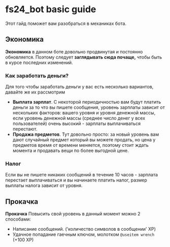 # fs24_bot basic guide
Этот гайд поможет вам разобраться в механиках бота.

## Экономика
**Экономика** в данном боте довольно продвинутая и постоянно обновляется. Поэтому следует **заглядывать сюда почаще,** чтобы быть в курсе последних изменений.

### Как заработать деньги?
Для того чтобы заработать деньги у вас есть несколько вариантов, давайте же их рассмотрим

* **Выплата зарплат**. С некоторой периодичностью вам будут платить деньги за то что вы пишете сообщения, уровень зарплаты зависит от нескольких факторов: вашего уровня и уровня денежной массы, если уровень денежной массы (среднее число денег у всех пользователей) очень высокий - зарплаты выплачиваться перестают.
* **Продажа предметов**. Тут довольно просто: за новый уровень вам дают случайный предмет который вы можете продать, но цена у предметов время от времени меняется, поэтому стоит ждать момента и продавать вещи по более выгодной цене.

### Налог
Если вы не пишете никаких сообщений в течение 10 часов - зарплата перестает выплачиваться и вы начинаете платить налог, размер выплаты налога зависит от уровня.

## Прокачка
**Прокачка** Повысить свой уровень в данный момент можно 2 способами:

* Написание сообщений. ('количество символов в сообщении' XP)
* Удачное попадание гаечным ключом, молотком ``@useitem wrench`` (+100 XP)